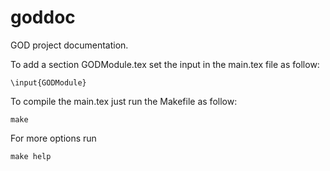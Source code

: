 goddoc
======

GOD project documentation.


To add a section GODModule.tex set the input in the main.tex file as follow:
```
\input{GODModule}
```

To compile the main.tex just run the Makefile as follow:
```
make
```

For more options run
```
make help
```
